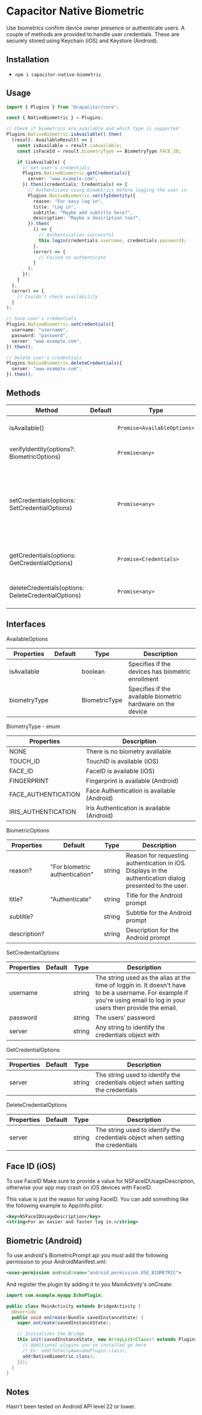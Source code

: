 # Capacitor Native Biometric

Use biometrics confirm device owner presence or authenticate users. A couple of methods are provided to handle user credentials. These are securely stored using Keychain (iOS) and Keystore (Android).

## Installation

- `npm i capacitor-native-biometric`

## Usage

```ts
import { Plugins } from "@capacitor/core";

const { NativeBiometric } = Plugins;

// Check if biometrics are available and which type is supported
Plugins.NativeBiometric.isAvailable().then(
  (result: AvailableResult) => {
    const isAvailable = result.isAvailable;
    const isFaceId = result.biometryType == BiometryType.FACE_ID;

    if (isAvailable) {
      // Get user's credentials
      Plugins.NativeBiometric.getCredentials({
        server: "www.example.com",
      }).then((credentials: Credentials) => {
        // Authenticate using biometrics before logging the user in
        Plugins.NativeBiometric.verifyIdentity({
          reason: "For easy log in",
          title: "Log in",
          subtitle: "Maybe add subtitle here?",
          description: "Maybe a description too?",
        }).then(
          () => {
            // Authentication successful
            this.login(credentials.username, credentials.password);
          },
          (error) => {
            // Failed to authenticate
          }
        );
      });
    }
  },
  (error) => {
    // Couldn't check availability
  }
);

// Save user's credentials
Plugins.NativeBiometric.setCredentials({
  username: "username",
  password: "password",
  server: "www.example.com",
}).then();

// Delete user's credentials
Plugins.NativeBiometric.deleteCredentials({
  server: "www.example.com",
}).then();
```

## Methods

| Method                                              | Default | Type                        | Description                                                                                   |
| --------------------------------------------------- | ------- | --------------------------- | --------------------------------------------------------------------------------------------- |
| isAvailable()                                       |         | `Promise<AvailableOptions>` | Gets available biometrics                                                                     |
| verifyIdentity(options?: BiometricOptions)          |         | `Promise<any>`              | Shows biometric prompt                                                                        |
| setCredentials(options: SetCredentialOptions)       |         | `Promise<any>`              | Securely stores user's credentials in Keychain (iOS) or encypts them using Keystore (Android) |
| getCredentials(options: GetCredentialOptions)       |         | `Promise<Credentials>`      | Retrieves user's credentials if any                                                           |
| deleteCredentials(options: DeleteCredentialOptions) |         | `Promise<any>`              | Removes user's credentials if any                                                             |

## Interfaces

AvailableOptions

| Properties   | Default | Type          | Description                                                 |
| ------------ | ------- | ------------- | ----------------------------------------------------------- |
| isAvailable  |         | boolean       | Specifies if the devices has biometric enrollment           |
| biometryType |         | BiometricType | Specifies if the available biometric hardware on the device |

BiometryType - enum

| Properties          | Description                                |
| ------------------- | ------------------------------------------ |
| NONE                | There is no biometry available             |
| TOUCH_ID            | TouchID is available (iOS)                 |
| FACE_ID             | FaceID is available (iOS)                  |
| FINGERPRINT         | Fingerprint is available (Android)         |
| FACE_AUTHENTICATION | Face Authentication is available (Android) |
| IRIS_AUTHENTICATION | Iris Authentication is available (Android) |

BiometricOptions

| Properties   | Default                        | Type   | Description                                                                                               |
| ------------ | ------------------------------ | ------ | --------------------------------------------------------------------------------------------------------- |
| reason?      | "For biometric authentication" | string | Reason for requesting authentication in iOS. Displays in the authentication dialog presented to the user. |
| title?       | "Authenticate"                 | string | Title for the Android prompt                                                                              |
| subtitle?    |                                | string | Subtitle for the Android prompt                                                                           |
| description? |                                | string | Description for the Android prompt                                                                        |

SetCredentialOptions

| Properties | Default | Type   | Description                                                                                                                                                             |
| ---------- | ------- | ------ | ----------------------------------------------------------------------------------------------------------------------------------------------------------------------- |
| username   |         | string | The string used as the alias at the time of loggin in. It doesn't have to be a username. For example if you're using email to log in your users then provide the email. |
| password   |         | string | The users' password                                                                                                                                                     |
| server     |         | string | Any string to identify the credentials object with                                                                                                                      |

GetCredentialOptions

| Properties | Default | Type   | Description                                                                     |
| ---------- | ------- | ------ | ------------------------------------------------------------------------------- |
| server     |         | string | The string used to identify the credentials object when setting the credentials |

DeleteCredentialOptions

| Properties | Default | Type   | Description                                                                     |
| ---------- | ------- | ------ | ------------------------------------------------------------------------------- |
| server     |         | string | The string used to identify the credentials object when setting the credentials |

## Face ID (iOS)

To use FaceID Make sure to provide a value for NSFaceIDUsageDescription, otherwise your app may crash on iOS devices with FaceID.

This value is just the reason for using FaceID. You can add something like the following example to App/info.plist:

```xml
<key>NSFaceIDUsageDescription</key>
<string>For an easier and faster log in.</string>
```

## Biometric (Android)

To use android's BiometricPrompt api you must add the following permission to your AndroidManifest.xml:

```xml
<uses-permission android:name="android.permission.USE_BIOMETRIC">
```

And register the plugin by adding it to you MainActivity's onCreate:

```java
import com.example.myapp.EchoPlugin;

public class MainActivity extends BridgeActivity {
  @Override
  public void onCreate(Bundle savedInstanceState) {
    super.onCreate(savedInstanceState);

    // Initializes the Bridge
    this.init(savedInstanceState, new ArrayList<Class<? extends Plugin>>() {{
      // Additional plugins you've installed go here
      // Ex: add(TotallyAwesomePlugin.class);
      add(NativeBiometric.class);
    }});
  }
}
```

## Notes

Hasn't been tested on Android API level 22 or lower.
